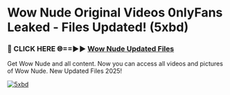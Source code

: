 # Wow Nude Original Videos 0nlyFans Leaked - Files Updated! (5xbd)

<h3>🔴 CLICK HERE 🌐==►► <a href="https://tinyurl.com/52m3yx9h" rel="nofollow">Wow Nude Updated Files</a></h3>

Get Wow Nude and all content. Now you can access all videos and pictures of Wow Nude. New Updated Files 2025!

[![5xbd](https://i.imgur.com/TnHtlc8.gif)](https://tinyurl.com/52m3yx9h)
